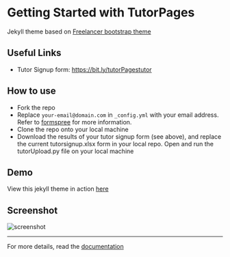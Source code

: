 Getting Started with TutorPages
=========================

Jekyll theme based on [Freelancer bootstrap theme ](http://startbootstrap.com/template-overviews/freelancer/)
## Useful Links
 - Tutor Signup form: https://bit.ly/tutorPagestutor
## How to use
 - Fork the repo
 - Replace `your-email@domain.com` in `_config.yml` with your email address. Refer to [formspree](http://formspree.io/) for more information.
 - Clone the repo onto your local machine
 - Download the results of your tutor signup form (see above), and replace the current tutorsignup.xlsx form in your local repo. Open and run the tutorUpload.py file on your local machine
## Demo
View this jekyll theme in action [here](https://jeromelachaud.com/freelancer-theme)

## Screenshot
![screenshot](https://raw.githubusercontent.com/jeromelachaud/freelancer-theme/master/screenshot.png)

---------
For more details, read the [documentation](http://jekyllrb.com/)
